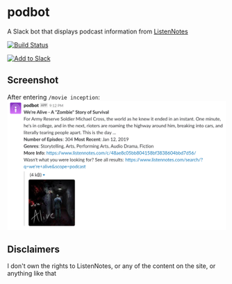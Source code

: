 # podbot
A Slack bot that displays podcast information from [ListenNotes](https://www.listennotes.com/)

[![Build Status](https://travis-ci.org/kengorab/podbot.svg?branch=master)](https://travis-ci.org/kengorab/podbot)

<a href="https://slack.com/oauth/authorize?client_id=387036727766.518849833845&scope=commands"><img alt="Add to Slack" height="40" width="139" src="https://platform.slack-edge.com/img/add_to_slack.png" srcset="https://platform.slack-edge.com/img/add_to_slack.png 1x, https://platform.slack-edge.com/img/add_to_slack@2x.png 2x" /></a>

## Screenshot
After entering `/movie inception`:
![We're Alive](https://github.com/kengorab/podbot/blob/master/screenshots/were-alive-screenshot.png)

## Disclaimers
I don't own the rights to ListenNotes, or any of the content on the site, or anything like that
